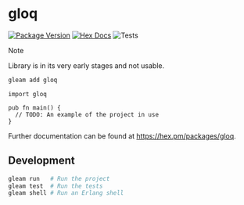 # gloq

[![Package Version](https://img.shields.io/hexpm/v/gloq)](https://hex.pm/packages/gloq)
[![Hex Docs](https://img.shields.io/badge/hex-docs-ffaff3)](https://hexdocs.pm/gloq/)
![Tests](https://github.com/github/docs/actions/workflows/test.yml/badge.svg)

> [!Note]
> Library is in its very early stages and not usable. 

```sh
gleam add gloq
```
```gleam
import gloq

pub fn main() {
  // TODO: An example of the project in use
}
```

Further documentation can be found at <https://hex.pm/packages/gloq>.

## Development

```sh
gleam run   # Run the project
gleam test  # Run the tests
gleam shell # Run an Erlang shell
```
